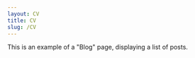 ```yaml
---
layout: CV
title: CV
slug: /CV
---
```


This is an example of a "Blog" page, displaying a list of posts.
<br />
